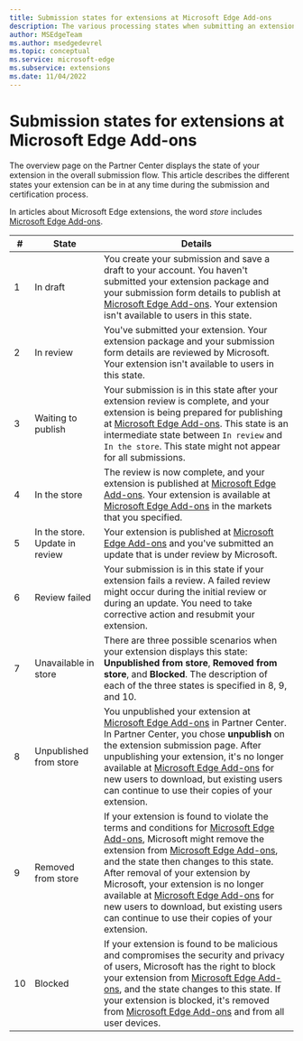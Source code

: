 ```yaml
---
title: Submission states for extensions at Microsoft Edge Add-ons
description: The various processing states when submitting an extension at Microsoft Edge Add-ons.
author: MSEdgeTeam
ms.author: msedgedevrel
ms.topic: conceptual
ms.service: microsoft-edge
ms.subservice: extensions
ms.date: 11/04/2022
---
```

# Submission states for extensions at Microsoft Edge Add-ons

The overview page on the Partner Center displays the state of your extension in the overall submission flow.  This article describes the different states your extension can be in at any time during the submission and certification process.

In articles about Microsoft Edge extensions, the word _store_ includes [Microsoft Edge Add-ons](https://microsoftedge.microsoft.com/addons/).

| # | State | Details |
|---|---|---|
| 1 | In draft | You create your submission and save a draft to your account.  You haven't submitted your extension package and your submission form details to publish at [Microsoft Edge Add-ons](https://microsoftedge.microsoft.com/addons/).  Your extension isn't available to users in this state. |
| 2| In review | You've submitted your extension.  Your extension package and your submission form details are reviewed by Microsoft.  Your extension isn't available to users in this state. |
| 3| Waiting to publish | Your submission is in this state after your extension review is complete, and your extension is being prepared for publishing at [Microsoft Edge Add-ons](https://microsoftedge.microsoft.com/addons/).  This state is an intermediate state between `In review` and `In the store`.  This state might not appear for all submissions. |
| 4| In the store | The review is now complete, and your extension is published at [Microsoft Edge Add-ons](https://microsoftedge.microsoft.com/addons/).  Your extension is available at [Microsoft Edge Add-ons](https://microsoftedge.microsoft.com/addons/) in the markets that you specified. |
| 5 | In the store.  Update in review | Your extension is published at [Microsoft Edge Add-ons](https://microsoftedge.microsoft.com/addons/) and you've submitted an update that is under review by Microsoft. |
| 6 | Review failed | Your submission is in this state if your extension fails a review.  A failed review might occur during the initial review or during an update.  You need to take corrective action and resubmit your extension. |
| 7 | Unavailable in store | There are three possible scenarios when your extension displays this state:  **Unpublished from store**, **Removed from store**, and **Blocked**.  The description of each of the three states is specified in 8, 9, and 10. |
| 8 | Unpublished from store | You unpublished your extension at [Microsoft Edge Add-ons](https://microsoftedge.microsoft.com/addons/) in Partner Center.  In Partner Center, you chose **unpublish** on the extension submission page.  After unpublishing your extension, it's no longer available at [Microsoft Edge Add-ons](https://microsoftedge.microsoft.com/addons/) for new users to download, but existing users can continue to use their copies of your extension. |
| 9 | Removed from store | If your extension is found to violate the terms and conditions for [Microsoft Edge Add-ons](https://microsoftedge.microsoft.com/addons/), Microsoft might remove the extension from [Microsoft Edge Add-ons](https://microsoftedge.microsoft.com/addons/), and the state then changes to this state.  <br />After removal of your extension by Microsoft, your extension is no longer available at [Microsoft Edge Add-ons](https://microsoftedge.microsoft.com/addons/) for new users to download, but existing users can continue to use their copies of your extension. |
| 10 | Blocked | If your extension is found to be malicious and compromises the security and privacy of users, Microsoft has the right to block your extension from [Microsoft Edge Add-ons](https://microsoftedge.microsoft.com/addons/), and the state changes to this state.  If your extension is blocked, it's removed from [Microsoft Edge Add-ons](https://microsoftedge.microsoft.com/addons/) and from all user devices. |
